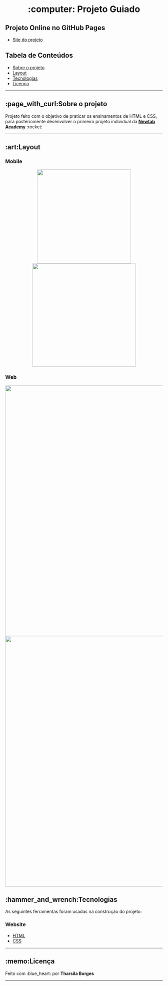 <h1 align="center">:computer: Projeto Guiado</h1>
 
 <h2>Projeto Online no GitHub Pages</h2>
 <ul>
  <li><a href="https://tharsila.github.io/projeto-guiado/"> Site do projeto</a></li>
 </ul>
 
 <h2>Tabela de Conteúdos</h2>
  <ul>
   <li><a href="#sobre-o-projeto">Sobre o projeto</a></li>
   <li><a href="#layout">Layout</a></li>
   <li><a href="#tecnologias">Tecnologias</a></li>
   <li><a href="#licença">Licença</a></li>
  </ul>
  
<hr>
 
<h2 id="sobre-o-projeto"> :page_with_curl:Sobre o projeto</h2>
<p>Projeto feito com o objetivo de praticar os ensinamentos de HTML e CSS, para posteriomente desenvolver o primeiro projeto individual da <strong><a href="https://www.newtab.academy/">Newtab Academy</a></strong> :rocket:<p>
<hr>
 
 <h2 id="layout">:art:Layout</h2>
 <h3>Mobile</h3>
 
<div align="center">
  <img align="center" src ="https://user-images.githubusercontent.com/89864249/162702817-3733cf05-b2e6-4d66-b670-3a1e7ebf5035.PNG" width="300px" />
  <img align="center" src ="https://user-images.githubusercontent.com/89864249/162702931-98f3a233-645d-411c-a800-66b49702ba83.PNG" width="330px" />
</div>
 
 <h3>Web</h3>
 
<div align="center">
 <img align="center" src ="https://user-images.githubusercontent.com/89864249/162703157-d4ec84a7-a4e6-4b78-9c36-c88d0cd90f83.PNG" width="800px" />
 <img align="center" src ="https://user-images.githubusercontent.com/89864249/162703216-01d1b674-78ab-4b24-a51d-5deca6971b85.PNG" width="800px"/>
</div>

 
<h2 id="tecnologias">:hammer_and_wrench:Tecnologias</h2>
<p>As seguintes ferramentas foram usadas na construção do projeto:</p>
 
<h3>Website</h3>
<ul>
 <li><a href="https://developer.mozilla.org/pt-BR/docs/Web/HTML">HTML</a></li>
 <li><a href="https://developer.mozilla.org/pt-BR/docs/Web/CSS">CSS</a></li>
</ul>
 
<hr>
 
<h2 id="licença">:memo:Licença</h2>
<p> Feito com :blue_heart: por <strong>Tharsila Borges</strong></p>

<hr>

